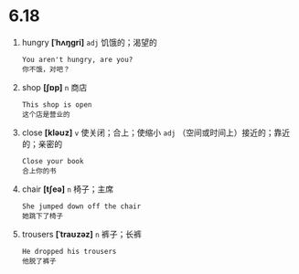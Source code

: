 # 6.18

1. hungry **[ˈhʌŋɡri]** `adj` 饥饿的；渴望的

   ```
   You aren't hungry, are you?
   你不饿，对吧？
   ```

2. shop **[ʃɒp]** `n` 商店

   ```
   This shop is open
   这个店是营业的
   ```

3. close **[kləʊz]** `v` 使关闭；合上；使缩小 `adj` （空间或时间上）接近的；靠近的；亲密的

   ```
   Close your book
   合上你的书
   ```

4. chair **[tʃeə]** `n` 椅子；主席

   ```
   She jumped down off the chair
   她跳下了椅子
   ```

5. trousers **[ˈtraʊzəz]** `n` 裤子；长裤
   ```
   He dropped his trousers
   他脱了裤子
   ```
